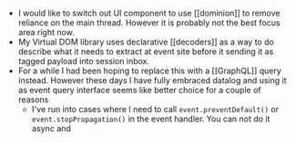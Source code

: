 - I would like to switch out UI component to use [[dominion]] to remove reliance on the main thread. However it is probably not the best focus area right now.
- My Virtual DOM library uses declarative [[decoders]] as a way to do describe what it needs to extract at event site before it sending it as tagged payload into session inbox.
- For a while I had been hoping to replace this with a [[GraphQL]] query instead. However these days I have fully embraced datalog and using it as event query interface seems like better choice for a couple of reasons
	- I've run into cases where I need to call `event.preventDefault()` or `event.stopPropagation()` in the event handler. You can not do it async and